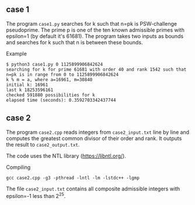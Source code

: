 ## case 1

The program ```case1.py``` searches for k such that n=pk is PSW-challenge pseudoprime.
The prime p is one of the ten known admissible primes with epsilon=1 (by default it's 61681).
The program takes two inputs as bounds and searches for k such that n is between these bounds.

Example
```
$ python3 case1.py 0 1125899906842624
searching for k for prime 61681 with order 40 and rank 1542 such that n=pk is in range from 0 to 1125899906842624
k % m = a, where a=16961, m=30840
initial k: 16961
last k 18253596161
checked 591880 possibilities for k
elapsed time (seconds): 0.3592703342437744
```

## case 2

The program ```case2.cpp``` reads integers from ```case2_input.txt```
line by line and computes the greatest common divisor of their order and rank.
It outputs the result to ```case2_output.txt```.

The code uses the NTL library (https://libntl.org/).

Compiling
```
gcc case2.cpp -g3 -pthread -lntl -lm -lstdc++ -lgmp
```

The file ```case2_input.txt``` contains all composite admissible integers
with epsilon=-1 less than 2<sup>25</sup>.